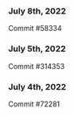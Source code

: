 ### July 8th, 2022

Commit #58334

### July 5th, 2022

Commit #314353


### July 4th, 2022

Commit #72281
